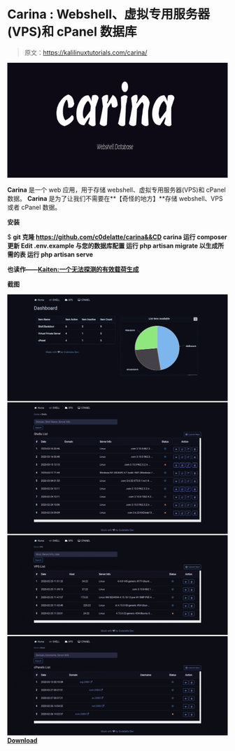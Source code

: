 # Carina : Webshell、虚拟专用服务器(VPS)和 cPanel 数据库

> 原文：<https://kalilinuxtutorials.com/carina/>

[![Carina : Webshell, Virtual Private Server (VPS) & cPanel Database](img/4bf4bcb1f75559bbdbae2216a2da3b82.png "Carina : Webshell, Virtual Private Server (VPS) & cPanel Database")](https://1.bp.blogspot.com/-QOMTirK38ds/XsjbSFSBLYI/AAAAAAAAGdM/r-FCx3MHxpgKU8auC_2vKPQQIKOeg1DkwCLcBGAsYHQ/s1600/Carina%25281%2529.png)

**Carina** 是一个 web 应用，用于存储 webshell、虚拟专用服务器(VPS)和 cPanel 数据。 **Carina** 是为了让我们不需要在**【奇怪的地方】**存储 webshell、VPS 或者 cPanel 数据。

**安装**

$ **git 克隆 https://github.com/c0delatte/carina&&CD carina
运行 composer 更新
Edit .env.example 与您的数据库配置
运行 php artisan migrate 以生成所需的表
运行 php artisan serve**

**也读作——[Kaiten:一个无法探测的有效载荷生成](https://kalilinuxtutorials.com/kaiten/)**

**截图**

![](img/6cb209f1a765d8cfbe931a0a68ce882c.png)![](img/713236f32657e96c939b6ecff1208d3a.png)![](img/a381a86547764578abd5a9d8d75b94d6.png)![](img/3e5a02d69e49d90958fb7881bf566985.png)[**Download**](https://github.com/c0delatte/carina)